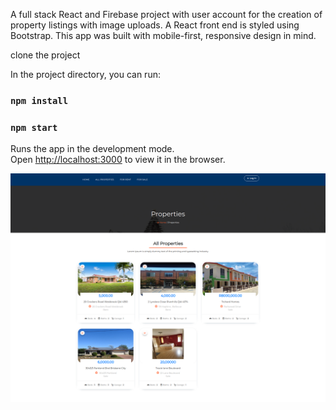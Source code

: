 A full stack React and Firebase project with user account for the creation of property listings with image uploads. A React front end is styled using Bootstrap. This app was built with mobile-first, responsive design in mind.

clone the project

In the project directory, you can run:

### `npm install`

### `npm start`

Runs the app in the development mode.<br>
Open [http://localhost:3000](http://localhost:3000) to view it in the browser.

![alt text](https://github.com/harlyon/Homes/blob/master/2.png)
